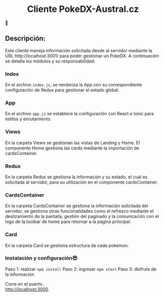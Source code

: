 <h1 align="center">Cliente PokeDX-Austral.cz</h1>📲


## Descripción:

Este cliente maneja información solicitada desde al servidor mediante la URL http://localhost:3001/ para poder gestionar un PokeDX. A continuación se detalla los módulos y su responsabilidad:

### Index
En el archivo `index.js`, se renderiza la App con su correspondiente configuración de Redux para gestionar el estado global.

### App
En el archivo `app.js` se establece la configuración con React e Ionic para estilos y enrutamiento.

### Views
En la carpeta Views se gestionan las vistas de Landing y Home. El componente Home gestiona las cards mediante la importación de cardsContainer.


### Redux
En la carpeta Redux se gestiona la información y su estado, el cual es solicitada al servidor, para su utilización en el componente cardsContainer.


### CardsContainer
En la carpeta CardsContainer se gestiona la información solicitada del servidor, se gestiona otras funcionalidades como el refresco mediante el deslizamiento de la pantalla, gestión del paginado y la comunicación con el logo de la toolbar de home para retornar a la página principal.

### Card
En la carpeta Card se gestiona estructura de cada pokemon.

### Instalación y configuración😎
Paso 1: realizar `npm install`
Paso 2: ingresar `npm start`
Paso 3: disfruta de la información

Corre en el puerto.\
[http://localhost:3000](http://localhost:3000).

